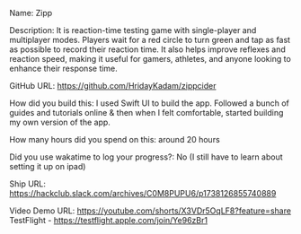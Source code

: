 Name: Zipp

Description: It is reaction-time testing game with single-player and multiplayer modes. Players wait for a red circle to turn green and tap as fast as possible to record their reaction time. It also helps improve reflexes and reaction speed, making it useful for gamers, athletes, and anyone looking to enhance their response time.

GitHub URL: https://github.com/HridayKadam/zippcider

How did you build this: I used Swift UI to build the app. Followed a bunch of guides and tutorials online & then when I felt comfortable, started building my own version of the app.

How many hours did you spend on this: around 20 hours

Did you use wakatime to log your progress?: No (I still have to learn about setting it up on ipad)

Ship URL: https://hackclub.slack.com/archives/C0M8PUPU6/p1738126855740889

Video Demo URL: https://youtube.com/shorts/X3VDr5OqLF8?feature=share
TestFlight - https://testflight.apple.com/join/Ye96zBr1
